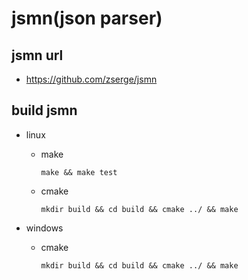 # jsmn(json parser)

## jsmn url
* https://github.com/zserge/jsmn

## build jsmn
* linux
  * make
  
        make && make test
  * cmake
  
        mkdir build && cd build && cmake ../ && make
  
* windows
  * cmake
  
        mkdir build && cd build && cmake ../ && make
